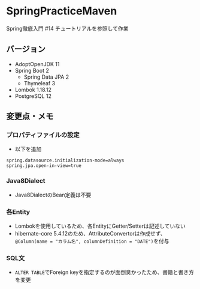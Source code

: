 # SpringPracticeMaven
Spring徹底入門 #14 チュートリアルを参照して作業

## バージョン
- AdoptOpenJDK 11
- Spring Boot 2
    - Spring Data JPA 2
    - Thymeleaf 3
- Lombok 1.18.12
- PostgreSQL 12
    
## 変更点・メモ
### プロパティファイルの設定
- 以下を追加
```
spring.datasource.initialization-mode=always
spring.jpa.open-in-view=true
```
### Java8Dialect
- Java8DialectのBean定義は不要

### 各Entity
- Lombokを使用しているため、各EntityにGetter/Setterは記述していない
- hibernate-core 5.4.12のため、AttributeConvertorは作成せず、  
  ```@Column(name = "カラム名", columnDefinition = "DATE")```を付与

### SQL文
- ```ALTER TABLE```でForeign keyを指定するのが面倒臭かったため、書籍と書き方を変更
